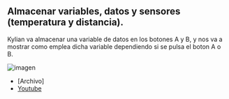 
## Almacenar variables, datos y sensores (temperatura y distancia).

Kylian va almacenar una variable de datos en los botones A y B, y nos va a mostrar como emplea dicha variable dependiendo si se pulsa el boton A o B.

![imagen](https://user-images.githubusercontent.com/114906861/208392765-2240f5dc-cb61-4ca1-a8fd-66cb8a7e0552.png)

- [Archivo]
- [Youtube](https://youtube.com/shorts/ffw1MOfSwcc)
